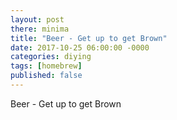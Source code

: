 ```yaml
---
layout: post
there: minima
title: "Beer - Get up to get Brown"
date: 2017-10-25 06:00:00 -0000
categories: diying
tags: [homebrew]
published: false
---
```



<!-- excerpt -->
Beer - Get up to get Brown
<!-- excerpt -->
